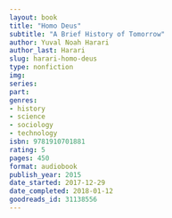 ```yaml
---
layout: book
title: "Homo Deus"
subtitle: "A Brief History of Tomorrow"
author: Yuval Noah Harari
author_last: Harari
slug: harari-homo-deus
type: nonfiction
img: 
series: 
part: 
genres:
- history
- science
- sociology
- technology
isbn: 9781910701881
rating: 5
pages: 450
format: audiobook
publish_year: 2015
date_started: 2017-12-29
date_completed: 2018-01-12
goodreads_id: 31138556
---
```

